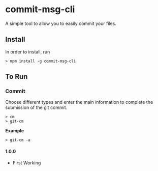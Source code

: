 # commit-msg-cli
 
A simple tool to allow you to easily commit your files.

## Install
In order to install, run

    > npm install -g commit-msg-cli

## To Run

### Commit
 Choose different types and enter the main information to complete the
 submission of the git commit.

    > cm
    > git-cm

**Example**

    > git-cm -a 

#### 1.0.0
* First Working 